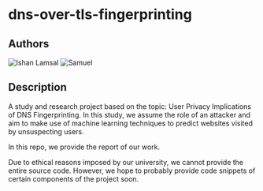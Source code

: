 # dns-over-tls-fingerprinting

## Authors

 ![Ishan Lamsal](http://github-profile-summary-cards.vercel.app/api/cards/profile-details?username=ishanism&theme=aura_dark) 
 ![Samuel](http://github-profile-summary-cards.vercel.app/api/cards/profile-details?username=the-pythonist&theme=aura_dark) 

## Description
A study and research project based on the topic: User Privacy Implications of DNS Fingerprinting. In this study, we assume the role of an attacker and aim to make use of machine learning techniques to predict websites visited by unsuspecting users.

In this repo, we provide the report of our work.

Due to ethical reasons imposed by our university, we cannot provide the entire source code. However, we hope to probably provide code snippets of certain components of the project soon.
